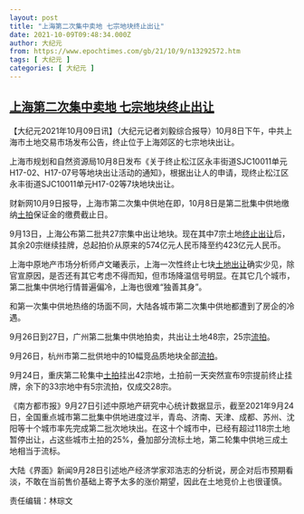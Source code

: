 ```yaml
---
layout: post
title: "上海第二次集中卖地 七宗地块终止出让"
date: 2021-10-09T09:48:34.000Z
author: 大纪元
from: https://www.epochtimes.com/gb/21/10/9/n13292572.htm
tags: [ 大纪元 ]
categories: [ 大纪元 ]
---
```

<!--1633772914000-->
[上海第二次集中卖地 七宗地块终止出让](https://www.epochtimes.com/gb/21/10/9/n13292572.htm)
------

<div>
<p>【大纪元2021年10月09日讯】（大纪元记者刘毅综合报导）10月8日下午，中共上海市土地交易市场发布公告，终止位于上海郊区的七宗地块出让。</p><p>上海市规划和自然资源局10月8日发布《关于终止松江区永丰街道SJC10011单元H17-02、H17-07号等地块出让活动的通知》，根据出让人的申请，现终止松江区永丰街道SJC10011单元H17-02等7块地块出让。</p><p>财新网10月9日报导，上海市第二次集中供地在即，10月8日是第二批集中供地缴纳<a href="https://www.epochtimes.com/gb/tag/%E5%9C%9F%E6%8B%8D.html">土拍</a>保证金的缴费截止日。</p><p>9月13日，上海公布第二批共27宗集中出让地块。现在其中7宗土地<a href="https://www.epochtimes.com/gb/tag/%E7%BB%88%E6%AD%A2%E5%87%BA%E8%AE%A9.html">终止出让</a>后，其余20宗继续挂牌，总起拍价从原来的574亿元人民币降至约423亿元人民币。</p><p>上海中原地产市场分析师卢文曦表示，上海一次性终止七块<a href="https://www.epochtimes.com/gb/tag/%E5%9C%9F%E5%9C%B0%E5%87%BA%E8%AE%A9.html">土地出让</a>确实少见，除官宣原因，是否还有其它考虑不得而知，但市场降温信号明显。在其它几个城市，第二批集中供地行情普遍偏冷，上海也很难“独善其身”。</p><p>和第一次集中供地热络的场面不同，大陆各城市第二次集中供地都遭到了房企的冷遇。</p><p>9月26日到27日，广州第二批集中供地拍卖，共出让土地48宗，25宗<a href="https://www.epochtimes.com/gb/tag/%E6%B5%81%E6%8B%8D.html">流拍</a>。</p><p>9月26日，杭州市第二批供地中的10幅竞品质地块全部<a href="https://www.epochtimes.com/gb/tag/%E6%B5%81%E6%8B%8D.html">流拍</a>。</p><p>9月24日，重庆第二轮集中<a href="https://www.epochtimes.com/gb/tag/%E5%9C%9F%E6%8B%8D.html">土拍</a>挂出42宗地，土拍前一天突然宣布9宗提前终止挂牌，余下的33宗地中有5宗流拍，仅成交28宗。</p><p>《南方都市报》9月27日引述中原地产研究中心统计数据显示，截至2021年9月24日，全国重点城市第二批集中供地进度过半，青岛、济南、天津、成都、苏州、沈阳等十个城市率先完成第二批次地块出。在这十个城市中，已经有超过118宗土地暂停出让，占这些城市土拍的25%，叠加部分流标土地，第二轮集中供地三成土地相当于流标。</p><p>大陆《界面》新闻9月28日引述地产经济学家邓浩志的分析说，房企对后市预期看淡，不敢在当前售价基础上寄予太多的涨价期望，因此在土地竞价上也很谨慎。</p><p>责任编辑：林琮文</p>
</div>
